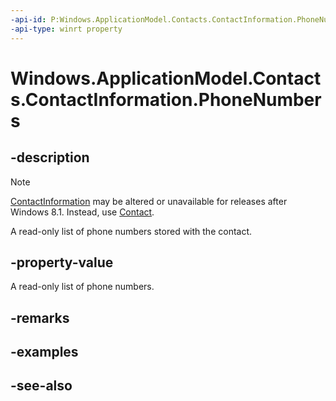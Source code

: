----api-id: P:Windows.ApplicationModel.Contacts.ContactInformation.PhoneNumbers
-api-type: winrt property
---<!-- Property syntaxpublic Windows.Foundation.Collections.IVectorView<Windows.ApplicationModel.Contacts.ContactField> PhoneNumbers { get; }--># Windows.ApplicationModel.Contacts.ContactInformation.PhoneNumbers## -description> [!NOTE]> [ContactInformation](contactinformation.md) may be altered or unavailable for releases after Windows 8.1. Instead, use [Contact](contact.md).A read-only list of phone numbers stored with the contact.## -property-valueA read-only list of phone numbers.## -remarks## -examples## -see-also